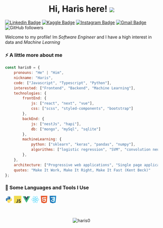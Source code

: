 <p><h1 align="center"> Hi, Haris here! <img align="center" src="https://media.giphy.com/media/hvRJCLFzcasrR4ia7z/giphy.gif" width="35px"></h1> 

[![Linkedin Badge](https://img.shields.io/badge/-haris0-blue?style=flat-square&logo=Linkedin&logoColor=white&link=https://www.linkedin.com/in/haris0/)](https://www.linkedin.com/in/haris0/)
[![Kaggle Badge](https://img.shields.io/badge/haris0-20BEFF?&style=flat-square&logo=kaggle&logoColor=white&link=https://www.kaggle.com/haris0)](https://www.kaggle.com/haris0)
[![Instagram Badge](https://img.shields.io/badge/-@haris_0-DD2A7B?style=flat-square&labelColor=DD2A7B&logo=instagram&logoColor=white&link=https://www.instagram.com/haris_0)](https://www.instagram.com/haris_0)
[![Gmail Badge](https://img.shields.io/badge/-hari.surriyad@gmail.com-c14438?style=flat-square&logo=Gmail&logoColor=white&link=mailto:hari.surriyad@gmail.com)](mailto:hari.surriyad@gmail.com)
![GitHub followers](https://img.shields.io/github/followers/haris0?label=Follow&style=social)

Welcome to my profile! Im <em>Software Engineer</em> and I have a high interest in data and <em>Machine Learning</em>

### ⚡️ A little more about me

```javascript
const haris0 = {
    pronouns: "He" | "Him",
    nickname: "Haris",
    code: ["Javascript", "Typescript", "Python"],
    interested: ["Frontend", "Backend", "Machine Learning"],
    technologies: {
        frontEnd: {
            js: ["react", "next", "vue"],
            css: ["scss", "styled-components", "bootstrap"]
        },
        backEnd: {
            js: ["nestJs", "hapi"],
            db: ["mongo", "mySql", "sqlite"]
        },
        machineLearning: {
            python: ["sklearn", "keras", "pandas", "numpy"],
            algorithms: ["logistic regression", "SVM", "convolution neural network", "xgboost"]
        },
    },
    architecture: ["Progressive web applications", "Single page applications", "Server Side Rendering"],
    quotes: "Make It Work, Make It Right, Make It Fast (Kent Beck)"
};
```
### 🚀 Some Languages and Tools I Use

<p align="left">
<img src="https://raw.githubusercontent.com/devicons/devicon/master/icons/python/python-original.svg" alt="python" width="25" height="25" />
<img src="https://raw.githubusercontent.com/devicons/devicon/master/icons/javascript/javascript-original.svg" alt="js" width="25" height="25" />
<img src="https://raw.githubusercontent.com/devicons/devicon/master/icons/vuejs/vuejs-original.svg" alt="vue" width="25" height="25" />
<img src="https://raw.githubusercontent.com/devicons/devicon/master/icons/react/react-original.svg" alt="react" width="25" height="25" />
<img src="https://raw.githubusercontent.com/devicons/devicon/master/icons/html5/html5-original.svg" alt="html5" width="25" height="25" />
<img src="https://raw.githubusercontent.com/devicons/devicon/master/icons/css3/css3-original.svg" alt="css3" width="25" height="25" />
</p>

<br/>
<p align="center"> <img src="https://github-readme-stats.vercel.app/api?username=haris0&show_icons=true&line_height=27&theme=tokyonight&hide=contribs,prs&custom_title=Haris0's GitHub Stats" alt="haris0" />


<!--
**haris0/haris0** is a ✨ _special_ ✨ repository because its `README.md` (this file) appears on your GitHub profile.

Here are some ideas to get you started:

- 🔭 I’m currently working on ...
- 🌱 I’m currently learning ...
- 👯 I’m looking to collaborate on ...
- 🤔 I’m looking for help with ...
- 💬 Ask me about ...
- 📫 How to reach me: ...
- 😄 Pronouns: ...
- ⚡ Fun fact: ...
-->

